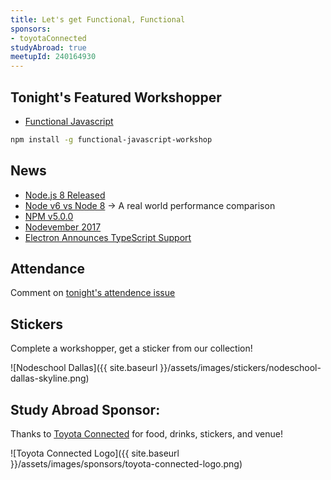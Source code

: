 ```yaml
---
title: Let's get Functional, Functional
sponsors:
- toyotaConnected
studyAbroad: true
meetupId: 240164930
---
```


## Tonight's Featured Workshopper

- [Functional Javascript](https://github.com/timoxley/functional-javascript-workshop)

```bash
npm install -g functional-javascript-workshop
```

## News
- [Node.js 8 Released](https://nodejs.org/en/blog/release/v8.0.0/)
- [Node v6 vs Node 8](https://hackernoon.com/upgrading-from-node-6-to-node-8-a-real-world-performance-comparison-3dfe1fbc92a3) → A real world performance comparison 
- [NPM v5.0.0](http://blog.npmjs.org/post/161081169345/v500) 
- [Nodevember 2017](http://nodevember.org/)  
- [Electron Announces TypeScript Support](https://electron.atom.io/blog/2017/06/01/typescript)

## Attendance

Comment on [tonight's attendence issue](https://github.com/nodeschool/dallas/issues/106)

## Stickers

Complete a workshopper, get a sticker from our collection!

![Nodeschool Dallas]({{ site.baseurl }}/assets/images/stickers/nodeschool-dallas-skyline.png)

## Study Abroad Sponsor:

Thanks to [Toyota Connected](http://www.toyotaconnected.com/) for food, drinks, stickers, and venue!

![Toyota Connected Logo]({{ site.baseurl }}/assets/images/sponsors/toyota-connected-logo.png)
